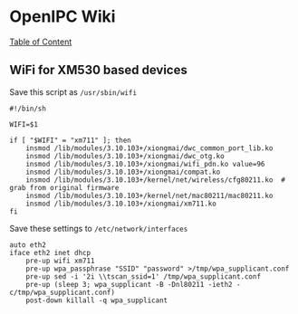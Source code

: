# OpenIPC Wiki
[Table of Content](index.md)

WiFi for XM530 based devices
----------------------------

Save this script as `/usr/sbin/wifi`

```
#!/bin/sh

WIFI=$1

if [ "$WIFI" = "xm711" ]; then
    insmod /lib/modules/3.10.103+/xiongmai/dwc_common_port_lib.ko
    insmod /lib/modules/3.10.103+/xiongmai/dwc_otg.ko
    insmod /lib/modules/3.10.103+/xiongmai/wifi_pdn.ko value=96
    insmod /lib/modules/3.10.103+/xiongmai/compat.ko
    insmod /lib/modules/3.10.103+/kernel/net/wireless/cfg80211.ko  # grab from original firmware
    insmod /lib/modules/3.10.103+/kernel/net/mac80211/mac80211.ko
    insmod /lib/modules/3.10.103+/xiongmai/xm711.ko
fi
```

Save these settings to `/etc/network/interfaces`

```
auto eth2
iface eth2 inet dhcp
    pre-up wifi xm711
    pre-up wpa_passphrase "SSID" "password" >/tmp/wpa_supplicant.conf
    pre-up sed -i '2i \\tscan_ssid=1' /tmp/wpa_supplicant.conf
    pre-up (sleep 3; wpa_supplicant -B -Dnl80211 -ieth2 -c/tmp/wpa_supplicant.conf)
    post-down killall -q wpa_supplicant
```

